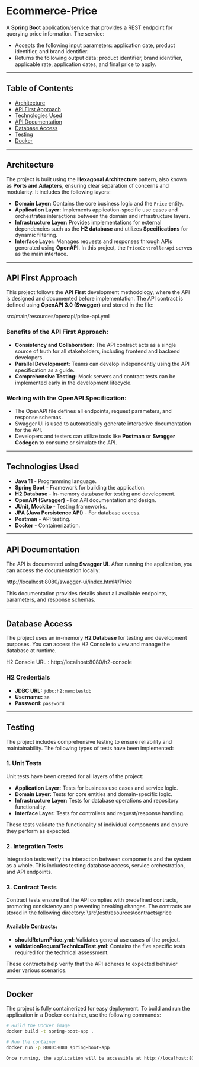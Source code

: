 # Ecommerce-Price

A **Spring Boot** application/service that provides a REST endpoint for querying price information. The service:

- Accepts the following input parameters: application date, product identifier, and brand identifier.
- Returns the following output data: product identifier, brand identifier, applicable rate, application dates, and final price to apply.

---

## Table of Contents

- [Architecture](#architecture)
- [API First Approach](#api-first-approach)
- [Technologies Used](#technologies-used)
- [API Documentation](#api-documentation)
- [Database Access](#database-access)
- [Testing](#testing)
- [Docker](#docker)

---

## Architecture

The project is built using the **Hexagonal Architecture** pattern, also known as **Ports and Adapters**, ensuring clear separation of concerns and modularity. It includes the following layers:

- **Domain Layer:** Contains the core business logic and the `Price` entity.
- **Application Layer:** Implements application-specific use cases and orchestrates interactions between the domain and infrastructure layers.
- **Infrastructure Layer:** Provides implementations for external dependencies such as the **H2 database** and utilizes **Specifications** for dynamic filtering.
- **Interface Layer:** Manages requests and responses through APIs generated using **OpenAPI**. In this project, the `PriceControllerApi` serves as the main interface.

---

## API First Approach

This project follows the **API First** development methodology, where the API is designed and documented before implementation. The API contract is defined using **OpenAPI 3.0 (Swagger)** and stored in the file:

src/main/resources/openapi/price-api.yml



### Benefits of the API First Approach:
- **Consistency and Collaboration:** The API contract acts as a single source of truth for all stakeholders, including frontend and backend developers.
- **Parallel Development:** Teams can develop independently using the API specification as a guide.
- **Comprehensive Testing:** Mock servers and contract tests can be implemented early in the development lifecycle.

### Working with the OpenAPI Specification:
- The OpenAPI file defines all endpoints, request parameters, and response schemas.
- Swagger UI is used to automatically generate interactive documentation for the API.
- Developers and testers can utilize tools like **Postman** or **Swagger Codegen** to consume or simulate the API.

---

## Technologies Used

- **Java 11** - Programming language.
- **Spring Boot** - Framework for building the application.
- **H2 Database** - In-memory database for testing and development.
- **OpenAPI (Swagger)** - For API documentation and design.
- **JUnit, Mockito** - Testing frameworks.
- **JPA (Java Persistence API)** - For database access.
- **Postman** - API testing.
- **Docker** - Containerization.

---

## API Documentation

The API is documented using **Swagger UI**. After running the application, you can access the documentation locally:

http://localhost:8080/swagger-ui/index.html#/Price



This documentation provides details about all available endpoints, parameters, and response schemas.

---
## Database Access

The project uses an in-memory **H2 Database** for testing and development purposes. You can access the H2 Console to view and manage the database at runtime.

H2 Console URL : http://localhost:8080/h2-console

### H2 Credentials
- **JDBC URL:** `jdbc:h2:mem:testdb`
- **Username:** `sa`
- **Password:** `password`  


---



## Testing

The project includes comprehensive testing to ensure reliability and maintainability. The following types of tests have been implemented:

### 1. Unit Tests
Unit tests have been created for all layers of the project:
- **Application Layer:** Tests for business use cases and service logic.
- **Domain Layer:** Tests for core entities and domain-specific logic.
- **Infrastructure Layer:** Tests for database operations and repository functionality.
- **Interface Layer:** Tests for controllers and request/response handling.

These tests validate the functionality of individual components and ensure they perform as expected.

### 2. Integration Tests
Integration tests verify the interaction between components and the system as a whole. This includes testing database access, service orchestration, and API endpoints.

### 3. Contract Tests
Contract tests ensure that the API complies with predefined contracts, promoting consistency and preventing breaking changes. The contracts are stored in the following directory: 
\src\test\resources\contracts\price


#### Available Contracts:
- **shouldReturnPrice.yml**: Validates general use cases of the project.
- **validationRequestTechnicalTest.yml**: Contains the five specific tests required for the technical assessment.

These contracts help verify that the API adheres to expected behavior under various scenarios.



---

## Docker

The project is fully containerized for easy deployment. To build and run the application in a Docker container, use the following commands:

```bash
# Build the Docker image
docker build -t spring-boot-app .

# Run the container
docker run -p 8080:8080 spring-boot-app

Once running, the application will be accessible at http://localhost:8080.